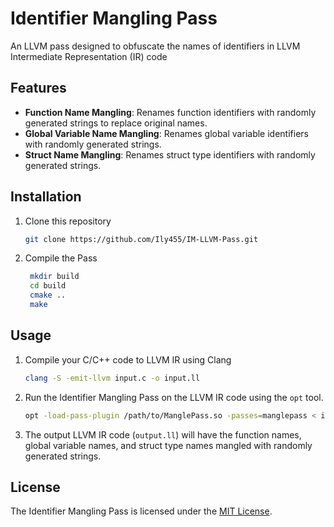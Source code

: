 # Identifier Mangling Pass

An LLVM pass designed to obfuscate the names of identifiers in LLVM Intermediate Representation (IR) code

## Features

- **Function Name Mangling**: Renames function identifiers with randomly generated strings to replace original names.
- **Global Variable Name Mangling**: Renames global variable identifiers with randomly generated strings.
- **Struct Name Mangling**: Renames struct type identifiers with randomly generated strings.

## Installation

1. Clone this repository
     ```bash
     git clone https://github.com/Ily455/IM-LLVM-Pass.git
     ```
2. Compile the Pass
   ```bash
    mkdir build
    cd build
    cmake ..
    make
   ```

## Usage

1. Compile your C/C++ code to LLVM IR using Clang

    ```bash
    clang -S -emit-llvm input.c -o input.ll
    ```

2. Run the Identifier Mangling Pass on the LLVM IR code using the `opt` tool.

    ```bash
    opt -load-pass-plugin /path/to/ManglePass.so -passes=manglepass < input.ll > output.ll
    ```

3. The output LLVM IR code (`output.ll`) will have the function names, global variable names, and struct type names mangled with randomly generated strings.

## License

The Identifier Mangling Pass is licensed under the [MIT License](LICENSE).
